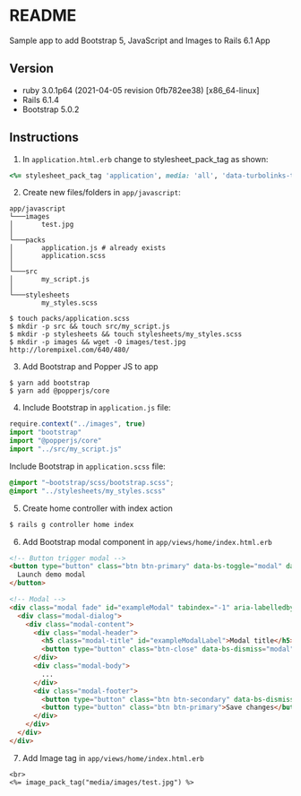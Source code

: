 # README

Sample app to add Bootstrap 5, JavaScript and Images to Rails 6.1 App

## Version

- ruby 3.0.1p64 (2021-04-05 revision 0fb782ee38) [x86_64-linux]
- Rails 6.1.4
- Bootstrap 5.0.2

## Instructions

1. In `application.html.erb` change to stylesheet_pack_tag as shown:
```ruby
<%= stylesheet_pack_tag 'application', media: 'all', 'data-turbolinks-track': 'reload' %>
```
2. Create new files/folders in `app/javascript`:
  ```
  app/javascript
  └───images
  │       test.jpg
  │
  └───packs
  │       application.js # already exists
  │       application.scss
  │
  └───src
  │       my_script.js
  │
  └───stylesheets
          my_styles.scss
  ```

  ```console
  $ touch packs/application.scss
  $ mkdir -p src && touch src/my_script.js
  $ mkdir -p stylesheets && touch stylesheets/my_styles.scss
  $ mkdir -p images && wget -O images/test.jpg http://lorempixel.com/640/480/

  ```

3. Add Bootstrap and Popper JS to app
```shell
$ yarn add bootstrap
$ yarn add @popperjs/core

```

4. Include Bootstrap in `application.js` file:
```javascript
require.context("../images", true)
import "bootstrap"
import "@popperjs/core"
import "../src/my_script.js"
```
Include Bootstrap in `application.scss` file:
```scss
@import "~bootstrap/scss/bootstrap.scss";
@import "../stylesheets/my_styles.scss"

```

5. Create home controller with index action
```bash
$ rails g controller home index
```

6. Add Bootstrap modal component in `app/views/home/index.html.erb`
```html
<!-- Button trigger modal -->
<button type="button" class="btn btn-primary" data-bs-toggle="modal" data-bs-target="#exampleModal">
  Launch demo modal
</button>

<!-- Modal -->
<div class="modal fade" id="exampleModal" tabindex="-1" aria-labelledby="exampleModalLabel" aria-hidden="true">
  <div class="modal-dialog">
    <div class="modal-content">
      <div class="modal-header">
        <h5 class="modal-title" id="exampleModalLabel">Modal title</h5>
        <button type="button" class="btn-close" data-bs-dismiss="modal" aria-label="Close"></button>
      </div>
      <div class="modal-body">
        ...
      </div>
      <div class="modal-footer">
        <button type="button" class="btn btn-secondary" data-bs-dismiss="modal">Close</button>
        <button type="button" class="btn btn-primary">Save changes</button>
      </div>
    </div>
  </div>
</div>
```

7. Add Image tag in `app/views/home/index.html.erb`
```html+erb
<br>
<%= image_pack_tag("media/images/test.jpg") %>

```
